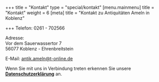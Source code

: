 +++
title = "Kontakt"
type = "special/kontakt"
[menu.mainmenu]
title = "Kontakt"
weight = 6
[meta]
title = "Kontakt zu Antiquitäten Ameln in Koblenz"

+++
Telefon: 0261 - 702566  
  
Adresse:  
Vor dem Sauerwassertor 7  
56077 Koblenz - Ehrenbreitstein  
  
E-Mail: antik.ameln@t-online.de

Wenn Sie mit uns in Verbindung treten erkennen Sie unsere [**Datenschutzerklärung**](/datenschutz) an.